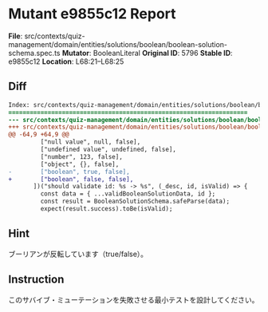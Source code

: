 # Mutant e9855c12 Report

**File**: src/contexts/quiz-management/domain/entities/solutions/boolean/boolean-solution-schema.spec.ts
**Mutator**: BooleanLiteral
**Original ID**: 5796
**Stable ID**: e9855c12
**Location**: L68:21–L68:25

## Diff

```diff
Index: src/contexts/quiz-management/domain/entities/solutions/boolean/boolean-solution-schema.spec.ts
===================================================================
--- src/contexts/quiz-management/domain/entities/solutions/boolean/boolean-solution-schema.spec.ts	original
+++ src/contexts/quiz-management/domain/entities/solutions/boolean/boolean-solution-schema.spec.ts	mutated #5796
@@ -64,9 +64,9 @@
         ["null value", null, false],
         ["undefined value", undefined, false],
         ["number", 123, false],
         ["object", {}, false],
-        ["boolean", true, false],
+        ["boolean", false, false],
       ])("should validate id: %s -> %s", (_desc, id, isValid) => {
         const data = { ...validBooleanSolutionData, id };
         const result = BooleanSolutionSchema.safeParse(data);
         expect(result.success).toBe(isValid);
```

## Hint

ブーリアンが反転しています（true/false）。

## Instruction

このサバイブ・ミューテーションを失敗させる最小テストを設計してください。
